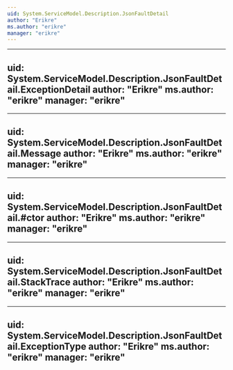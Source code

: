 ```yaml
---
uid: System.ServiceModel.Description.JsonFaultDetail
author: "Erikre"
ms.author: "erikre"
manager: "erikre"
---
```


---
uid: System.ServiceModel.Description.JsonFaultDetail.ExceptionDetail
author: "Erikre"
ms.author: "erikre"
manager: "erikre"
---

---
uid: System.ServiceModel.Description.JsonFaultDetail.Message
author: "Erikre"
ms.author: "erikre"
manager: "erikre"
---

---
uid: System.ServiceModel.Description.JsonFaultDetail.#ctor
author: "Erikre"
ms.author: "erikre"
manager: "erikre"
---

---
uid: System.ServiceModel.Description.JsonFaultDetail.StackTrace
author: "Erikre"
ms.author: "erikre"
manager: "erikre"
---

---
uid: System.ServiceModel.Description.JsonFaultDetail.ExceptionType
author: "Erikre"
ms.author: "erikre"
manager: "erikre"
---
